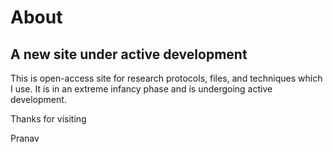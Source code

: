 # About

## A new site under active development

This is open-access site for research protocols, files, and techniques
which I use. It is in an extreme infancy phase and is undergoing active
development.

Thanks for visiting

Pranav

